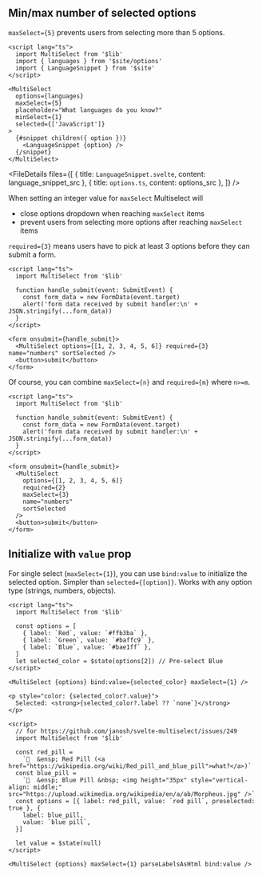 <script lang="ts">
  import { FileDetails } from '$lib'
  import language_snippet_src from '$site/LanguageSnippet.svelte?raw'
  import options_src from '$site/options.ts?raw'
</script>

## Min/max number of selected options

`maxSelect={5}` prevents users from selecting more than 5 options.

```svelte example id="languages"
<script lang="ts">
  import MultiSelect from '$lib'
  import { languages } from '$site/options'
  import { LanguageSnippet } from '$site'
</script>

<MultiSelect
  options={languages}
  maxSelect={5}
  placeholder="What languages do you know?"
  minSelect={1}
  selected={['JavaScript']}
>
  {#snippet children({ option })}
    <LanguageSnippet {option} />
  {/snippet}
</MultiSelect>
```

<FileDetails files={[
{ title: `LanguageSnippet.svelte`, content: language_snippet_src },
{ title: `options.ts`, content: options_src },
]} />

When setting an integer value for `maxSelect` Multiselect will

- close options dropdown when reaching `maxSelect` items
- prevent users from selecting more options after reaching `maxSelect` items

`required={3}` means users have to pick at least 3 options before they can submit a form.

```svelte example
<script lang="ts">
  import MultiSelect from '$lib'

  function handle_submit(event: SubmitEvent) {
    const form_data = new FormData(event.target)
    alert('form data received by submit handler:\n' + JSON.stringify(...form_data))
  }
</script>

<form onsubmit={handle_submit}>
  <MultiSelect options={[1, 2, 3, 4, 5, 6]} required={3} name="numbers" sortSelected />
  <button>submit</button>
</form>
```

Of course, you can combine `maxSelect={n}` and `required={m}` where `n>=m`.

```svelte example
<script lang="ts">
  import MultiSelect from '$lib'

  function handle_submit(event: SubmitEvent) {
    const form_data = new FormData(event.target)
    alert('form data received by submit handler:\n' + JSON.stringify(...form_data))
  }
</script>

<form onsubmit={handle_submit}>
  <MultiSelect
    options={[1, 2, 3, 4, 5, 6]}
    required={2}
    maxSelect={3}
    name="numbers"
    sortSelected
  />
  <button>submit</button>
</form>
```

## Initialize with `value` prop

For single select (`maxSelect={1}`), you can use `bind:value` to initialize the selected option. Simpler than `selected={[option]}`. Works with any option type (strings, numbers, objects).

```svelte example
<script lang="ts">
  import MultiSelect from '$lib'

  const options = [
    { label: `Red`, value: `#ffb3ba` },
    { label: `Green`, value: `#baffc9` },
    { label: `Blue`, value: `#bae1ff` },
  ]
  let selected_color = $state(options[2]) // Pre-select Blue
</script>

<MultiSelect {options} bind:value={selected_color} maxSelect={1} />

<p style="color: {selected_color?.value}">
  Selected: <strong>{selected_color?.label ?? `none`}</strong>
</p>
```

```svelte example
<script>
  // for https://github.com/janosh/svelte-multiselect/issues/249
  import MultiSelect from '$lib'

  const red_pill =
    `🔴  &ensp; Red Pill (<a href="https://wikipedia.org/wiki/Red_pill_and_blue_pill">what?</a>)`
  const blue_pill =
    `🔵  &ensp; Blue Pill &nbsp; <img height="35px" style="vertical-align: middle;" src="https://upload.wikimedia.org/wikipedia/en/a/ab/Morpheus.jpg" />`
  const options = [{ label: red_pill, value: `red pill`, preselected: true }, {
    label: blue_pill,
    value: `blue pill`,
  }]

  let value = $state(null)
</script>

<MultiSelect {options} maxSelect={1} parseLabelsAsHtml bind:value />
```
